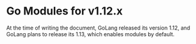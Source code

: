 # Go Modules for v1.12.x

At the time of writing the document, GoLang released its version 1.12, and GoLang plans to release its 1.13, which enables modules by default.

